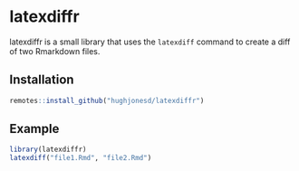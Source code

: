 # latexdiffr

latexdiffr is a small library that uses the `latexdiff` command
to create a diff of two Rmarkdown files.

## Installation

``` r
remotes::install_github("hughjonesd/latexdiffr")
```

## Example


``` r
library(latexdiffr)
latexdiff("file1.Rmd", "file2.Rmd")

```

